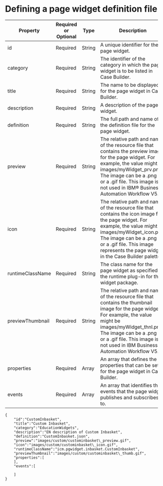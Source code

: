 # Defining a page widget definition file

| Property         | Required or Optional   | Type   | Description                                                                                                                                                                                                                                                                    |
|------------------|------------------------|--------|--------------------------------------------------------------------------------------------------------------------------------------------------------------------------------------------------------------------------------------------------------------------------------|
| id               | Required               | String | A unique identifier for the page widget.                                                                                                                                                                                                                                       |
| category         | Required               | String | The identifier of the category in which the page widget is to be listed in Case Builder.                                                                                                                                                                                       |
| title            | Required               | String | The name to be displayed for the page widget in Case Builder.                                                                                                                                                                                                                  |
| description      | Required               | String | A description of the page widget.                                                                                                                                                                                                                                              |
| definition       | Required               | String | The full path and name of the definition file for the page widget.                                                                                                                                                                                                             |
| preview          | Required               | String | The relative path and name of the resource file that contains the preview image for the page widget. For example, the value might be images/myWidget\_prv.png. The image can be a .png file or a .gif file. This image is not used in IBM® Business Automation Workflow V5.2.   |
| icon             | Required               | String | The relative path and name of the resource file that contains the icon image for the page widget. For example, the value might be images/myWidget\_icon.png. The image can be a .png file or a .gif file. This image represents the page widget in the Case Builder palette.    |
| runtimeClassName | Required               | String | The class name for the page widget as specified in the runtime plug-in for the widget package.                                                                                                                                                                                 |
| previewThumbnail | Required               | String | The relative path and name of the resource file that contains the thumbnail image for the page widget. For example, the value might be images/myWidget\_thnl.png. The image can be a .png file or a .gif file. This image is not used in IBM Business Automation Workflow V5.2. |
| properties       | Required               | Array  | An array that defines the properties that can be set for the page widget in Case Builder.                                                                                                                                                                                      |
| events           | Required               | Array  | An array that identifies the events that the page widget publishes and subscribes to.                                                                                                                                                                                          |

```
{
    "id":"CustomInbasket",
    "title":"Custom Inbasket",
    "category":"EducationWidgets",
    "description":"EN description of Custom Inbasket",
    "definition":"CustomInbasket.json",
    "preview":"images/custom/custominbasket\_preview.gif",
    "icon":"images/custom/custominbasket\_icon.gif",
    "runtimeClassName":"icm.pgwidget.inbasket.CustomInbasket",
    "previewThumbnail":"images/custom/custominbasket\_thumb.gif",
    "properties":[
    ],
    "events":[
 
    ]
}
```